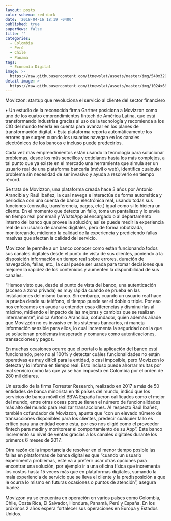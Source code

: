 ```yaml
---
layout: posts
color-schema: red-dark
date: '2018-04-16 18:19 -0400'
published: true
superNews: false
title: ''
categories:
  - Colombia
  - Perú
  - Chile
  - Panama
tags:
  - Economía Digital
image: >-
  https://raw.githubusercontent.com/itnewslat/assets/master/img/540x320/movizzonp.jpg
detail-image: >-
  https://raw.githubusercontent.com/itnewslat/assets/master/img/1024x680/Movizzonl.jpg
---
```

Movizzon: startup que revoluciona el servicio al cliente del sector financiero

•	Un estudio de la reconocida firma Gartner posiciona a Movizzon como uno de los cuatro emprendimientos fintech de América Latina, que está transformando industrias gracias al uso de la tecnología y recomienda a los CIO del mundo tenerla en cuenta para avanzar en los planes de transformación digital.
•	Esta plataforma reporta automáticamente los errores que surgen cuando los usuarios navegan en los canales electrónicos de los bancos e incluso puede predecirlos.

Cada vez más emprendimientos están usando la tecnología para solucionar problemas, desde los más sencillos y cotidianos hasta los más complejos, a tal punto que ya existe en el mercado una herramienta que simula ser un usuario real de una plataforma bancaria (móvil o web), identifica cualquier problema sin necesidad de ser invasivo y ayuda a resolverlo en tiempo récord.

Se trata de Movizzon, una plataforma creada hace 3 años por Antonio Arancibia y Raúl Ibañez, la cual navega e interactúa de forma automática y periódica con una cuenta de banca electrónica real, usando todas sus funciones (consulta, transferencia, pagos, etc.) igual como si lo hiciera un cliente. En el momento que detecta un fallo, toma un pantallazo y lo envía en tiempo real por email y WhatsApp al encargado o al departamento interno del banco que provee la solución; así se puede medir la experiencia real de un usuario de canales digitales, pero de forma robotizada, monitoreando, midiendo la calidad de la experiencia y prediciendo fallas masivas que afectan la calidad del servicio.

Movizzon le permite a un banco conocer como están funcionando todos sus canales digitales desde el punto de vista de sus clientes, poniendo a la disposición información en tiempo real sobre errores, duración de navegación, fallas, etc., la cual puede ser usada para tomar decisiones que mejoren la rapidez de los contenidos y aumenten la disponibilidad de sus canales.

“Hemos visto que, desde el punto de vista del banco, una autenticación (acceso a zona privada) es muy rápida cuando se prueba en las instalaciones del mismo banco. Sin embargo, cuando un usuario real hace la prueba desde su teléfono, el tiempo puede ser el doble o triple. Por eso nos enfocamos en ayudar a entender esas diferencias y disminuirlas al máximo, midiendo el impacto de las mejoras y cambios que se realizan internamente”, indica Antonio Arancibia, cofundador, quien además añade que Movizzón no es invasivo en los sistemas bancarios, ni maneja información sensible para ellos, lo cual incrementa la seguridad con la que se solucionan problemas inesperado y comunes como autenticaciones, transacciones y pagos.

En muchas ocasiones ocurre que el portal o la aplicación del banco está funcionando, pero no al 100% y detectar cuáles funcionalidades no están operativas es muy difícil para la entidad, o casi imposible, pero Movizzon lo detecta y lo informa en tiempo real. Esto incluso puede ahorrar multas por mal servicio como las que ya se han impuesto en Colombia por el orden de 280 mil dólares.

Un estudio de la firma Forrester Research, realizado en 2017 a más de 50 entidades de banca minorista en 18 países del mundo, indicó que los servicios de banca móvil del BBVA España fueron calificados como el mejor del mundo, entre otras cosas porque tienen el número de funcionalidades más alto del mundo para realizar transacciones. Al respecto Raúl Ibañez, también cofundador de Movizzon, apunta que “con un elevado número de transacciones disponibles para los clientes, predecir cualquier fallo es crítico para una entidad como esta, por eso nos eligió como el proveedor fintech para medir y monitorear el comportamiento de su App”. Este banco incrementó su nivel de ventas gracias a los canales digitales durante los primeros 6 meses de 2017.

Otra razón de la importancia de resolver en el menor tiempo posible las fallas en plataformas de banca digital es que “cuando un usuario experimenta problemas, este va a preferir usar otras opciones para encontrar una solución, por ejemplo ir a una oficina física que incrementa los costos hasta 15 veces más que en plataformas digitales, sumando la mala experiencia de servicio que se lleva el cliente y la predisposición a que le ocurra lo mismo en futuras ocasiones o puntos de atención”, asegura Ibañez.

Movizzon ya se encuentra en operación en varios países como Colombia, Chile, Costa Rica, El Salvador, Hondura, Panamá, Perú y España. En los próximos 2 años espera fortalecer sus operaciones en Europa y Estados Unidos.


